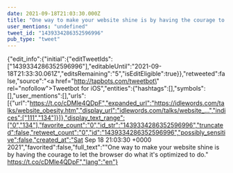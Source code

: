 ```yaml
---
date: 2021-09-18T21:03:30.000Z
title: "One way to make your website shine is by having the courage to let the browser do what it's optimized to do. https://t.co/cDMle4QDpF″"
user_mentions: "undefined"
tweet_id: "1439334286352596996"
pub_type: "tweet"
---
```

{"edit_info":{"initial":{"editTweetIds":["1439334286352596996"],"editableUntil":"2021-09-18T21:33:30.061Z","editsRemaining":"5","isEditEligible":true}},"retweeted":false,"source":"<a href=\"http://tapbots.com/tweetbot\" rel=\"nofollow\">Tweetbot for iΟS</a>","entities":{"hashtags":[],"symbols":[],"user_mentions":[],"urls":[{"url":"https://t.co/cDMle4QDpF","expanded_url":"https://idlewords.com/talks/website_obesity.htm","display_url":"idlewords.com/talks/website_…","indices":["111","134"]}]},"display_text_range":["0","134"],"favorite_count":"0","id_str":"1439334286352596996","truncated":false,"retweet_count":"0","id":"1439334286352596996","possibly_sensitive":false,"created_at":"Sat Sep 18 21:03:30 +0000 2021","favorited":false,"full_text":"\"One way to make your website shine is by having the courage to let the browser do what it's optimized to do.\" https://t.co/cDMle4QDpF","lang":"en"}
